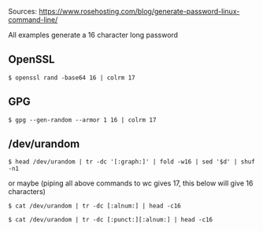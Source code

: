 Sources: <https://www.rosehosting.com/blog/generate-password-linux-command-line/>

All examples generate a 16 character long password
## OpenSSL

```
$ openssl rand -base64 16 | colrm 17
```

## GPG

```
$ gpg --gen-random --armor 1 16 | colrm 17
```

## /dev/urandom

```
$ head /dev/urandom | tr -dc '[:graph:]' | fold -w16 | sed '$d' | shuf -n1
```

or maybe (piping all above commands to wc gives 17, this below will give 16 characters)

```
$ cat /dev/urandom | tr -dc [:alnum:] | head -c16
```

```
$ cat /dev/urandom | tr -dc [:punct:][:alnum:] | head -c16
```

